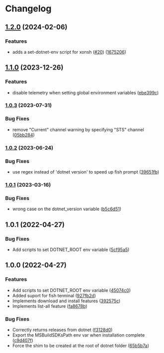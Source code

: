# Changelog

## [1.2.0](https://www.github.com/hensou/asdf-dotnet/compare/v1.1.0...v1.2.0) (2024-02-06)


### Features

* adds a set-dotnet-env script for xonsh ([#20](https://www.github.com/hensou/asdf-dotnet/issues/20)) ([1675206](https://www.github.com/hensou/asdf-dotnet/commit/1675206288dbcdfd1157534338e35076b0da55d3))

## [1.1.0](https://www.github.com/hensou/asdf-dotnet/compare/v1.0.3...v1.1.0) (2023-12-26)


### Features

* disable telemetry when setting global environment variables ([ebe399c](https://www.github.com/hensou/asdf-dotnet/commit/ebe399cd5400dfb11158824fa06d1a1b2a28dd1b))

### [1.0.3](https://www.github.com/hensou/asdf-dotnet/compare/v1.0.2...v1.0.3) (2023-07-31)


### Bug Fixes

* remove "Current" channel warning by specifying  "STS" channel ([05bb284](https://www.github.com/hensou/asdf-dotnet/commit/05bb284dc82c958fe3e73579db997c0e4bfd32a1))

### [1.0.2](https://www.github.com/hensou/asdf-dotnet/compare/v1.0.1...v1.0.2) (2023-06-24)


### Bug Fixes

* use regex instead of 'dotnet version' to speed up fish prompt ([39651fb](https://www.github.com/hensou/asdf-dotnet/commit/39651fb3db7f867080efd5f85b0809a3ed33ba0f))

### [1.0.1](https://www.github.com/hensou/asdf-dotnet/compare/v1.0.0...v1.0.1) (2023-03-16)


### Bug Fixes

* wrong case on the dotnet_version variable ([b5c6d51](https://www.github.com/hensou/asdf-dotnet/commit/b5c6d512cf8444b61a41e313d87ee80cb7dd20c3))

## 1.0.1 (2022-04-27)


### Bug Fixes

* Add scripts to set DOTNET_ROOT env variable ([5cf95a5](https://github.com/hensou/asdf-dotnet/commit/5cf95a50477a052bbb440d2fb4657f6f6794b6ed))


## 1.0.0 (2022-04-27)


### Features

* Add scripts to set DOTNET_ROOT env variable ([45074c0](https://www.github.com/hensou/asdf-dotnet/commit/45074c0c65416db4f765818545aa7ca93656e2b0))
* Added suport for fish terminal ([927fb2d](https://www.github.com/hensou/asdf-dotnet/commit/927fb2d3a4f2715e8f5b04296de476061b6feaa4))
* Implements download and install features ([392575c](https://www.github.com/hensou/asdf-dotnet/commit/392575c7459c16441152a26f7979b4a9905ca9c1))
* Implements list-all feature ([fa8678b](https://www.github.com/hensou/asdf-dotnet/commit/fa8678b0203eb6c68403d126bc8add852c7d744a))


### Bug Fixes

* Correctly returns releases from dotnet ([f3128d0](https://www.github.com/hensou/asdf-dotnet/commit/f3128d0df4db0bf57b3b15ab9dfc8f927d20465d))
* Export the MSBuildSDKsPath env var when installation complete ([c9d407f](https://www.github.com/hensou/asdf-dotnet/commit/c9d407f6d6c963a6c77bcaa68cf4521b79c2313f))
* Force the shim to be created at the root of dotnet folder ([65b5b7a](https://www.github.com/hensou/asdf-dotnet/commit/65b5b7a8934c3e7f69b4d2aa6fc37d5ee04b2745))
